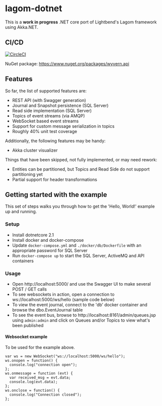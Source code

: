 # lagom-dotnet

This is a **work in progress** .NET core port of Lightbend's Lagom framework using Akka.NET.

## CI/CD

[![CircleCI](https://circleci.com/gh/nagytech/lagom-dotnet.svg?style=shield)](https://circleci.com/gh/nagytech/lagom-dotnet)

NuGet package: https://www.nuget.org/packages/wyvern.api

## Features

So far, the list of supported features are:

- REST API (with Swagger generation)
- Journal and Snapshot persistence (SQL Server)
- Read side implementation (SQL Server)
- Topics of event streams (via AMQP)
- WebSocket based event streams
- Support for custom message serialization in topics
- Roughly 40% unit test coverage

Additionally, the following features may be handy:

- Akka cluster visualizer

Things that have been skipped, not fully implemented, or may need rework:

- Entities can be partitioned, but Topics and Read Side do not support partitioning yet
- Partial support for header transformations

## Getting started with the example

This set of steps walks you through how to get the 'Hello, World!'
example up and running.

### Setup

- Install dotnetcore 2.1
- Install docker and docker-compose
- Update `docker-compose.yml` and `./docker/db/Dockerfile` with an appropriate password for SQL Server
- Run `docker-compose up` to start the SQL Server, ActiveMQ and API containers

### Usage

- Open http://localhost:5000/ and use the Swagger UI to make several POST / GET calls
- To see websockets in action, open a connection to ws://localhost:5000/ws/hello
  (sample code below)
- To view the event journal, connect to the 'db' docker container and browse the dbo.EventJournal table
- To see the event bus, browse to http://localhost:8161/admin/queues.jsp using `admin:admin` and click on Queues and/or Topics to view what's been published

#### Websocket example

To be used for the example above.

```
var ws = new WebSocket("ws://localhost:5000/ws/hello");
ws.onopen = function() {
  console.log("connection open");
};
ws.onmessage = function (evt) {
  var received_msg = evt.data;
  console.log(evt.data);
};
ws.onclose = function() {
  console.log("Connection closed");
};
```

